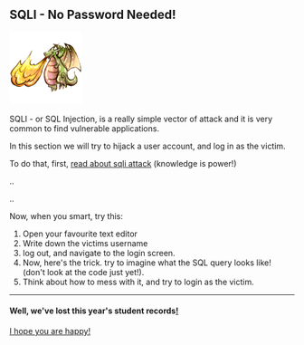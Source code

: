 SQLI - No Password Needed!
----------------------------

![image](img/Fire_Dragon.png)

SQLI - or SQL Injection, is a really simple vector of attack and it is very common to find vulnerable applications.

In this section we will try to hijack a user account, and log in as the victim.

To do that, first, [read about sqli attack](https://www.owasp.org/index.php/SQL_injection) (knowledge is power!)

..

..

Now, when you smart, try this:

1. Open your favourite text editor
2. Write down the victims username
3. log out, and navigate to the login screen.
4. Now, here's the trick. try to imagine what the SQL query looks like! (don't look at the code just yet!).
5. Think about how to mess with it, and try to login as the victim.

- - - 
#### Well, we've lost this year's student records[!](http://xkcd.com/327/)
[I hope you are happy!](11-SQLI-defence.md)